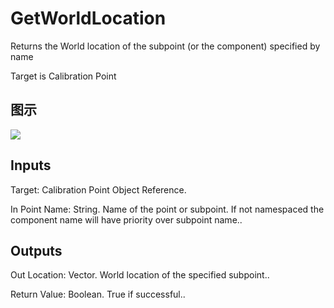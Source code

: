 # GetWorldLocation

Returns the World location of the subpoint (or the component) specified by name

Target is Calibration Point

## 图示

![]($-20221218-18125734.png)

## Inputs

Target: Calibration Point Object Reference.

In Point Name: String. Name of the point or subpoint. If not namespaced the component name will have priority over subpoint name..  

## Outputs

Out Location: Vector. World location of the specified subpoint..

Return Value: Boolean. True if successful..


